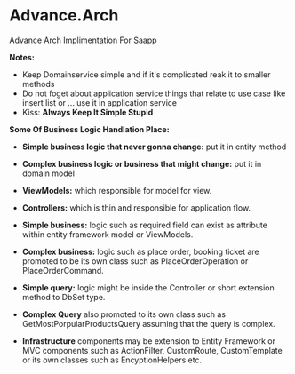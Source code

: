 # Advance.Arch
Advance Arch Implimentation For Saapp

**Notes:**

 - Keep Domainservice simple and if it's complicated reak it to smaller
    methods
 - Do not foget about application service things that relate to use
    case like insert list or ... use it in application service
 - Kiss: **Always Keep It Simple Stupid**

**Some Of Business Logic Handlation Place:**

 - **Simple business logic that never gonna change:** put it in entity method

 - **Complex business logic or business that might change:** put it in domain model

 - **ViewModels:** which responsible for model for view.

 - **Controllers:** which is thin and responsible for application flow.

 - **Simple business:** logic such as required field can exist as attribute
   within entity framework model or ViewModels.

 - **Complex business:** logic such as place order, booking ticket are promoted to be its own class such as PlaceOrderOperation or
   PlaceOrderCommand.

 - **Simple query:** logic might be inside the Controller or short extension method to DbSet<Entity> type.
 
 - **Complex Query** also promoted to its own class such as GetMostPorpularProductsQuery assuming that the query is complex.

 - **Infrastructure** components may be extension to Entity Framework or MVC components such as ActionFilter, CustomRoute, CustomTemplate or
   its own classes such as EncyptionHelpers etc.

